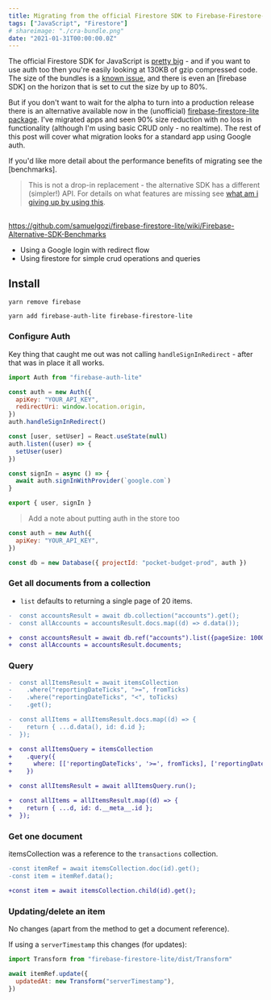 ```yaml
---
title: Migrating from the official Firestore SDK to Firebase-Firestore-Lite
tags: ["JavaScript", "Firestore"]
# shareimage: "./cra-bundle.png"
date: "2021-01-31T00:00:00.0Z"
---
```


The official Firestore SDK for JavaScript is [pretty big][firestore sdk on bundlephobia] - and if you want to use auth too then you're easily looking at 130KB of gzip compressed code. The size of the bundles is a [known issue][firebase sdk size issue], and there is even an [firebase SDK] on the horizon that is set to cut the size by up to 80%.

But if you don't want to wait for the alpha to turn into a production release there is an alternative available now in the (unofficial) [firebase-firestore-lite package]. I've migrated apps and seen 90% size reduction with no loss in functionality (although I'm using basic CRUD only - no realtime). The rest of this post will cover what migration looks for a standard app using Google auth.

If you'd like more detail about the performance benefits of migrating see the [benchmarks].

> This is not a drop-in replacement - the alternative SDK has a different (simpler!) API. For details on what features are missing see [what am i giving up by using this].

##

https://github.com/samuelgozi/firebase-firestore-lite/wiki/Firebase-Alternative-SDK-Benchmarks

- Using a Google login with redirect flow
- Using firestore for simple crud operations and queries

## Install

```
yarn remove firebase

yarn add firebase-auth-lite firebase-firestore-lite
```

### Configure Auth

Key thing that caught me out was not calling `handleSignInRedirect` - after that was in place it all works.

```javascript
import Auth from "firebase-auth-lite"

const auth = new Auth({
  apiKey: "YOUR_API_KEY",
  redirectUri: window.location.origin,
})
auth.handleSignInRedirect()

const [user, setUser] = React.useState(null)
auth.listen((user) => {
  setUser(user)
})

const signIn = async () => {
  await auth.signInWithProvider(`google.com`)
}

export { user, signIn }
```

> Add a note about putting auth in the store too

```javascript
const auth = new Auth({
  apiKey: "YOUR_API_KEY",
})

const db = new Database({ projectId: "pocket-budget-prod", auth })
```

### Get all documents from a collection

- `list` defaults to returning a single page of 20 items.

```diff
-  const accountsResult = await db.collection("accounts").get();
-  const allAccounts = accountsResult.docs.map((d) => d.data());

+  const accountsResult = await db.ref("accounts").list({pageSize: 1000});
+  const allAccounts = accountsResult.documents;
```

### Query

```diff
-  const allItemsResult = await itemsCollection
-    .where("reportingDateTicks", ">=", fromTicks)
-    .where("reportingDateTicks", "<", toTicks)
-    .get();

-  const allItems = allItemsResult.docs.map((d) => {
-    return { ...d.data(), id: d.id };
-  });

+  const allItemsQuery = itemsCollection
+    .query({
+      where: [['reportingDateTicks', '>=', fromTicks], ['reportingDateTicks', '<=', toTicks]]
+    })

+  const allItemsResult = await allItemsQuery.run();

+  const allItems = allItemsResult.map((d) => {
+    return { ...d, id: d.__meta__.id };
+  });
```

### Get one document

itemsCollection was a reference to the `transactions` collection.

```diff
-const itemRef = await itemsCollection.doc(id).get();
-const item = itemRef.data();

+const item = await itemsCollection.child(id).get();
```

### Updating/delete an item

No changes (apart from the method to get a document reference).

If using a `serverTimestamp` this changes (for updates):

```javascript
import Transform from "firebase-firestore-lite/dist/Transform"

await itemRef.update({
  updatedAt: new Transform("serverTimestamp"),
})
```

[firestore sdk on bundlephobia]: https://bundlephobia.com/result?p=@firebase/firestore@2.1.7
[firebase sdk size issue]: https://github.com/firebase/firebase-js-sdk/issues/332
[firebase alpha sdk]: https://github.com/firebase/firebase-js-sdk/issues/4368
[firebase-firestore-lite package]: https://github.com/samuelgozi/firebase-firestore-lite
[benchmark]: https://github.com/samuelgozi/firebase-firestore-lite/wiki/Firebase-Alternative-SDK-Benchmarks
[what am i giving up by using this]: https://github.com/samuelgozi/firebase-firestore-lite#what-am-i-giving-up-by-using-this
